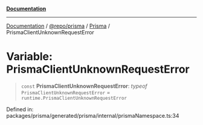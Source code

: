 [**Documentation**](../../../../../README.md)

***

[Documentation](../../../../../README.md) / [@repo/prisma](../../../README.md) / [Prisma](../README.md) / PrismaClientUnknownRequestError

# Variable: PrismaClientUnknownRequestError

> `const` **PrismaClientUnknownRequestError**: *typeof* `PrismaClientUnknownRequestError` = `runtime.PrismaClientUnknownRequestError`

Defined in: packages/prisma/generated/prisma/internal/prismaNamespace.ts:34
